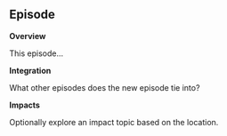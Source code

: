 ## Episode

**Overview**

This episode...

**Integration**

What other episodes does the new episode tie into?

**Impacts**

Optionally explore an impact topic based on the location.